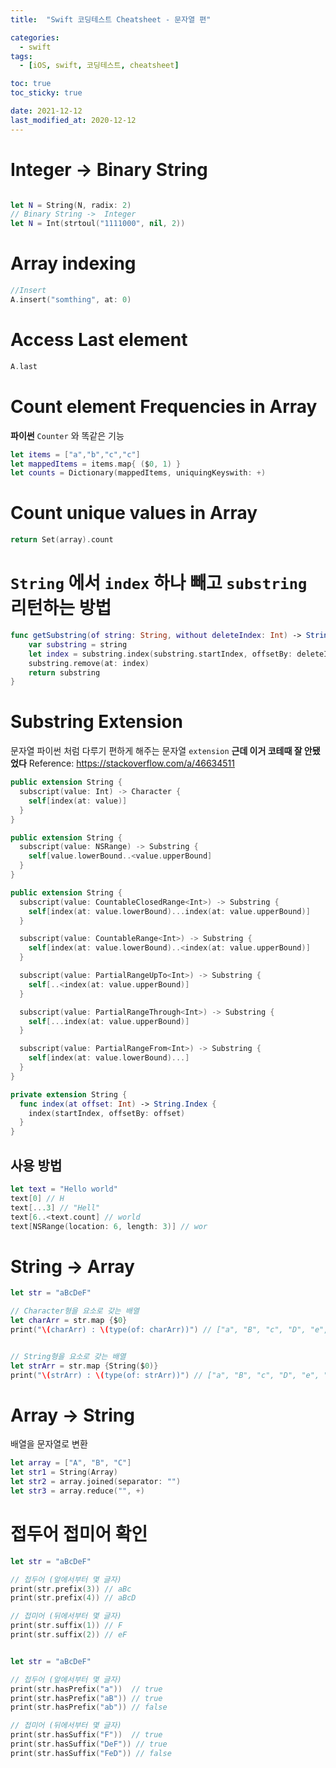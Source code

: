```yaml
---
title:  "Swift 코딩테스트 Cheatsheet - 문자열 편" 

categories:
  - swift
tags:
  - [iOS, swift, 코딩테스트, cheatsheet]

toc: true
toc_sticky: true

date: 2021-12-12
last_modified_at: 2020-12-12
---
```


# Integer -> Binary String

```swift

let N = String(N, radix: 2)
// Binary String ->  Integer
let N = Int(strtoul("1111000", nil, 2))
```
# Array indexing
```swift
//Insert
A.insert("somthing", at: 0)
```

# Access Last element
```swift
A.last
```

# Count element Frequencies in Array
**파이썬** `Counter` 와 똑같은 기능
```swift
let items = ["a","b","c","c"]
let mappedItems = items.map{ ($0, 1) }
let counts = Dictionary(mappedItems, uniquingKeyswith: +)
```

# Count unique values in Array
```swift
return Set(array).count
```

# `String` 에서 `index` 하나 빼고 `substring` 리턴하는 방법
```swift
func getSubstring(of string: String, without deleteIndex: Int) -> String {
    var substring = string
    let index = substring.index(substring.startIndex, offsetBy: deleteIndex)
    substring.remove(at: index)
    return substring
}
```

# Substring Extension

문자열 파이썬 처럼 다루기 편하게 해주는 문자열 `extension` 
**근데 이거 코테때 잘 안됐었다**
Reference: https://stackoverflow.com/a/46634511
```swift
public extension String {
  subscript(value: Int) -> Character {
    self[index(at: value)]
  }
}

public extension String {
  subscript(value: NSRange) -> Substring {
    self[value.lowerBound..<value.upperBound]
  }
}

public extension String {
  subscript(value: CountableClosedRange<Int>) -> Substring {
    self[index(at: value.lowerBound)...index(at: value.upperBound)]
  }

  subscript(value: CountableRange<Int>) -> Substring {
    self[index(at: value.lowerBound)..<index(at: value.upperBound)]
  }

  subscript(value: PartialRangeUpTo<Int>) -> Substring {
    self[..<index(at: value.upperBound)]
  }

  subscript(value: PartialRangeThrough<Int>) -> Substring {
    self[...index(at: value.upperBound)]
  }

  subscript(value: PartialRangeFrom<Int>) -> Substring {
    self[index(at: value.lowerBound)...]
  }
}

private extension String {
  func index(at offset: Int) -> String.Index {
    index(startIndex, offsetBy: offset)
  }
}
```

## 사용 방법
```swift
let text = "Hello world"
text[0] // H
text[...3] // "Hell"
text[6..<text.count] // world
text[NSRange(location: 6, length: 3)] // wor
```

# String -> Array
```swift
let str = "aBcDeF"

// Character형을 요소로 갖는 배열
let charArr = str.map {$0}
print("\(charArr) : \(type(of: charArr))") // ["a", "B", "c", "D", "e", "F"] : Array<Character>


// String형을 요소로 갖는 배열
let strArr = str.map {String($0)}
print("\(strArr) : \(type(of: strArr))") // ["a", "B", "c", "D", "e", "F"] : Array<String>
```

# Array -> String

배열을 문자열로 변환
```swift
let array = ["A", "B", "C"]
let str1 = String(Array)
let str2 = array.joined(separator: "")
let str3 = array.reduce("", +)
```

# 접두어 접미어 확인

```swift
let str = "aBcDeF"

// 접두어 (앞에서부터 몇 글자)
print(str.prefix(3)) // aBc
print(str.prefix(4)) // aBcD

// 접미어 (뒤에서부터 몇 글자)
print(str.suffix(1)) // F
print(str.suffix(2)) // eF


let str = "aBcDeF"

// 접두어 (앞에서부터 몇 글자)
print(str.hasPrefix("a"))  // true
print(str.hasPrefix("aB")) // true
print(str.hasPrefix("ab")) // false

// 접미어 (뒤에서부터 몇 글자)
print(str.hasSuffix("F"))  // true
print(str.hasSuffix("DeF")) // true
print(str.hasSuffix("FeD")) // false

```
